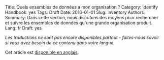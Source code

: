 Title: Quels ensembles de données a mon organisation ?
Category: Identify
Handbook: yes
Tags: Draft
Date: 2016-01-01
Slug: inventory
Authors:
Summary: Dans cette section, nous discutons des moyens pour rechercher et suivre les ensembles de données qu'une grande organisation produit.
Lang: fr
Draft: yes


<em>Les traductions ne sont pas encore disponibles partout - faites-nous savoir si vous avez besoin de ce contenu dans votre langue.</em>

Cet article est [disponible en anglais](/en/identify/inventory).

